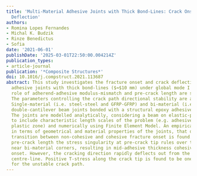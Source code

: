 ```yaml
---
title: 'Multi-Material Adhesive Joints with Thick Bond-Lines: Crack Onset and Crack
  Deflection'
authors:
- Romina Lopes Fernandes
- Michal K. Budzik
- Rinze Benedictus
- Sofia
date: '2021-06-01'
publishDate: '2025-03-01T22:50:00.004214Z'
publication_types:
- article-journal
publication: '*Composite Structures*'
doi: 10.1016/j.compstruct.2021.113687
abstract: This study investigates the fracture onset and crack deflection in multi-material
  adhesive joints with thick bond-lines ($≈$10 mm) under global mode I loading. The
  role of adherend-adhesive modulus-mismatch and pre-crack length are scrutinized.
  The parameters controlling the crack path directional stability are also discussed.
  Single-material (i.e. steel-steel and GFRP-GFRP) and bi-material (i.e. steel-GFRP)
  double-cantilever beam joints bonded with a structural epoxy adhesive are tested.
  The joints are modelled analytically, considering a beam on elastic-plastic foundation,
  to include characteristic length scales of the problem (e.g. adhesive thickness,
  plastic zone) and numerically using Finite Element Model. An empirical relation,
  in terms of geometrical and material properties of the joints, that defines the
  transition between non-cohesive and cohesive fracture onset is found. Above a specific
  pre-crack length the stress singularity at pre-crack tip rules over the stress singularity
  near bi-material corners, resulting in mid-adhesive thickness cohesive fracture
  onset. However, the cracking direction rapidly deflects out from the adhesive layer
  centre-line. Positive T-stress along the crack tip is found to be one of the factors
  for the unstable crack path.
---
```

